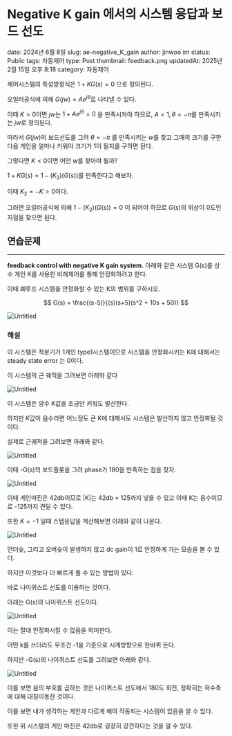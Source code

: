 # Negative K gain 에서의 시스템 응답과 보드 선도

date: 2024년 6월 8일
slug: ae-negative_K_gain
author: jinwoo im
status: Public
tags: 자동제어
type: Post
thumbnail: feedback.png
updatedAt: 2025년 2월 15일 오후 8:18
category: 자동제어

제어시스템의 특성방정식은 $1+KG(s) = 0$ 으로 정의된다.

오일러공식에 의해 $G(jw) = Ae^{j\theta}$로 나타낼 수 있다.

이때 $K>0$이면 $jw$는 $1+Ae^{j\theta} = 0$ 을 만족시켜야 하므로, $A=1, \theta = -\pi$를 만족시키는 $jw$로 정의된다.

따라서 $G(jw)$의 보드선도를 그려 $\theta = -\pi$ 를 만족시키는 $w$를 찾고 그때의 크기를 구한 다음 게인을 얼마나 키워야 크기가 1이 될지를 구하면 된다.

그렇다면 $K<0$이면 어떤 $w$를 찾아야 될까?

$1+KG(s) = 1-(K_2)(G(s))$를 만족한다고 해보자.

이때 $K_2 = -K > 0$이다.

그러면 오일러공식에 의해 $1-(K_2)(G(s)) =0$ 이 되어야 하므로 $G(s)$의 위상이 0도인 지점을 찾으면 된다. 

## 연습문제

---

**feedback control with negative K gain system.** 아래와 같은 시스템 G(s)를 상수 게인 K를 사용한 비례제어를 통해 안정화하려고 한다. 

이때 폐루프 시스템을 안정화할 수 있는 K의 범위를 구하시오. 

$$
G(s) = \frac{(s-5)}{(s)(s+5)(s^2 + 10s + 50)}
$$

 

![Untitled](Negative%20K%20gain%20%EC%97%90%EC%84%9C%EC%9D%98%20%EC%8B%9C%EC%8A%A4%ED%85%9C%20%EC%9D%91%EB%8B%B5%EA%B3%BC%20%EB%B3%B4%EB%93%9C%20%EC%84%A0%EB%8F%84%20cc28ddeb537347ca9d6fd9995696db44/Untitled.png)

### 해설

이 시스템은 적분기가 1개인 type1시스템이므로 시스템을 안정화시키는 K에 대해서는 steady state error 는 0이다. 

이 시스템의 근 궤적을 그려보면 아래와 같다

![Untitled](Negative%20K%20gain%20%EC%97%90%EC%84%9C%EC%9D%98%20%EC%8B%9C%EC%8A%A4%ED%85%9C%20%EC%9D%91%EB%8B%B5%EA%B3%BC%20%EB%B3%B4%EB%93%9C%20%EC%84%A0%EB%8F%84%20cc28ddeb537347ca9d6fd9995696db44/Untitled%201.png)

이 시스템은 양수 K값을 조금만 키워도 발산한다. 

하지만 $K$값이 음수라면 어느정도 큰 K에 대해서도 시스템은 발산하지 않고 안정화될 것이다. 

실제로 근궤적을 그려보면 아래와 같다. 

![Untitled](Negative%20K%20gain%20%EC%97%90%EC%84%9C%EC%9D%98%20%EC%8B%9C%EC%8A%A4%ED%85%9C%20%EC%9D%91%EB%8B%B5%EA%B3%BC%20%EB%B3%B4%EB%93%9C%20%EC%84%A0%EB%8F%84%20cc28ddeb537347ca9d6fd9995696db44/Untitled%202.png)

이때 -G(s)의 보드플롯을 그려 phase가 180을 만족하는 점을 찾자.

![Untitled](Negative%20K%20gain%20%EC%97%90%EC%84%9C%EC%9D%98%20%EC%8B%9C%EC%8A%A4%ED%85%9C%20%EC%9D%91%EB%8B%B5%EA%B3%BC%20%EB%B3%B4%EB%93%9C%20%EC%84%A0%EB%8F%84%20cc28ddeb537347ca9d6fd9995696db44/Untitled%203.png)

이때 게인마진은 42db이므로 |K|는 42db = 125까지 넣을 수 있고 이때 K는 음수이므로 -125까지 견딜 수 있다. 

또한 $K=-1$ 일때 스텝응답을 계산해보면 아래와 같이 나온다.

![Untitled](Negative%20K%20gain%20%EC%97%90%EC%84%9C%EC%9D%98%20%EC%8B%9C%EC%8A%A4%ED%85%9C%20%EC%9D%91%EB%8B%B5%EA%B3%BC%20%EB%B3%B4%EB%93%9C%20%EC%84%A0%EB%8F%84%20cc28ddeb537347ca9d6fd9995696db44/Untitled%204.png)

언더슛, 그리고 오버슛이 발생하지 않고 dc gain이 1로 안정하게 가는 모습을 볼 수 있다. 

하지만 이것보다 더 빠르게 풀 수 있는 방법이 있다.

바로 나이퀴스트 선도를 이용하는 것이다.

아래는 G(s)의 나이퀴스트 선도이다. 

![Untitled](Negative%20K%20gain%20%EC%97%90%EC%84%9C%EC%9D%98%20%EC%8B%9C%EC%8A%A4%ED%85%9C%20%EC%9D%91%EB%8B%B5%EA%B3%BC%20%EB%B3%B4%EB%93%9C%20%EC%84%A0%EB%8F%84%20cc28ddeb537347ca9d6fd9995696db44/Untitled%205.png)

이는 절대 안정화시킬 수 없음을 의미한다. 

어떤 k를 쓰더라도 무조건 -1을 기준으로 시계방향으로 한바퀴 돈다. 

하지만 -G(s)의 나이퀴스트 선도를 그려보면 아래와 같다.

![Untitled](Negative%20K%20gain%20%EC%97%90%EC%84%9C%EC%9D%98%20%EC%8B%9C%EC%8A%A4%ED%85%9C%20%EC%9D%91%EB%8B%B5%EA%B3%BC%20%EB%B3%B4%EB%93%9C%20%EC%84%A0%EB%8F%84%20cc28ddeb537347ca9d6fd9995696db44/Untitled%206.png)

이를 보면 음의 부호를 곱하는 것은 나이퀴스트 선도에서 180도 회전, 정확히는 허수축에 대해 대칭이동한 것이다. 

이를 보면 내가 생각하는 게인과 다르게 해야 작동되는 시스템이 있음을 알 수 있다. 

또한 위 시스템의 게인 마진은 42db로 굉장히 강건하다는 것을 알 수 있다.